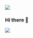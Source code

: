 <img src="https://capsule-render.vercel.app/api?type=waving&color=timeAuto&height=300&section=header&text=Doyoung's Github&fontSize=50" />

### Hi there 👋



<img src="https://img.shields.io/badge/python-3776AB?style=flat-square&logo=Python&logoColor=white"/>

<!--
**rlaehdud1002/rlaehdud1002** is a ✨ _special_ ✨ repository because its `README.md` (this file) appears on your GitHub profile.

Here are some ideas to get you started:

- 🔭 I’m currently working on ...
- 🌱 I’m currently learning ...
- 👯 I’m looking to collaborate on ...
- 🤔 I’m looking for help with ...
- 💬 Ask me about ...
- 📫 How to reach me: ...
- 😄 Pronouns: ...
- ⚡ Fun fact: ...
-->
